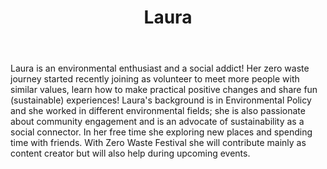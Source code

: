 ﻿---
layout: post
title: Laura

category: team

image:
  teaser : pages/team/laura.jpg
---

Laura is an environmental enthusiast and a social addict! Her zero waste journey started recently joining as volunteer to meet more people with similar values, learn how to make practical positive changes and share fun (sustainable) experiences! Laura's background is in Environmental Policy and she worked in different environmental fields; she is also 
passionate about community engagement and is an advocate of sustainability as a social connector. In her free time she exploring new places and spending time with friends. With Zero Waste Festival she will contribute mainly as content creator but will also help during upcoming 
events.
